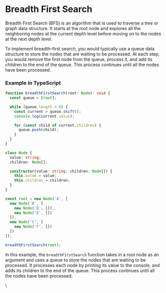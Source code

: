 # Breadth First Search

Breadth First Search (BFS) is an algorithm that is used to traverse a tree or graph data structure. It starts at the root node and explores all the neighboring nodes at the current depth level before moving on to the nodes at the next depth level.

To implement breadth-first search, you would typically use a queue data structure to store the nodes that are waiting to be processed. At each step, you would remove the first node from the queue, process it, and add its children to the end of the queue. This process continues until all the nodes have been processed.

### Example in TypeScript

```typescript
function breadthFirstSearch(root: Node): void {
  const queue = [root];

  while (queue.length > 0) {
    const current = queue.shift();
    console.log(current.value);

    for (const child of current.children) {
      queue.push(child);
    }
  }
}

class Node {
  value: string;
  children: Node[];

  constructor(value: string, children: Node[]) {
    this.value = value;
    this.children = children;
  }
}

const root = new Node('A', [
  new Node('B', [
    new Node('D', []),
    new Node('E', [])
  ]),
  new Node('C', [
    new Node('F', [])
  ])
]);

breadthFirstSearch(root);
```

In this example, the `breadthFirstSearch` function takes in a root node as an argument and uses a queue to store the nodes that are waiting to be processed. It processes each node by printing its value to the console, and adds its children to the end of the queue. This process continues until all the nodes have been processed.

\
